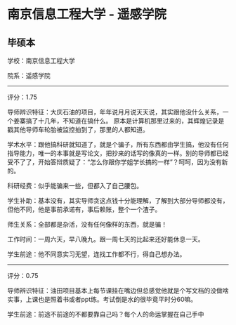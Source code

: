# 南京信息工程大学 - 遥感学院

## 毕硕本

学校：南京信息工程大学

院系：遥感学院

* * *

评分：1.75

导师辨识特征：大庆石油的项目，年年说月月说天天说，其实跟他没什么关系，一个姜寨搞了十几年，不知道在搞什么。
原本是计算机那里过来的，其辉煌记录是戳其他导师车轮胎被监控拍到了，那里的人都知道。

学术水平：跟他搞科研就知道了，就是个骗子，所有东西都由学生搞，他没有任何指导能力，唯一的本事就是写论文，把抄来的话写的像真的一样。别的导师都已经受不了了，开始答辩质疑了：“怎么你跟你学姐学长搞的一样”？呵呵，因为没有新的。

科研经费：似乎能骗来一些，但都入了自己腰包。

学生补助：基本没有，其实导师贪这点钱十分能理解，了解到大部分导师都没有，但他不同，他是事前承诺有，事后赖账，整个一个渣子。

师生关系：全部都是杂活，没有任何像样的东西，就是骗！

工作时间：一周六天，早八晚九。跟一周七天的比起来还好能休息一天。

学生前途：他不同意实习无望，连找工作都不行，得自己想办法。

* * *

评分：0.75

导师辨识特征：油田项目基本上每节课挂在嘴边但总感觉他就是个写文档的没做啥实事，上课也是照着书或者ppt练。考试倒是水的很毕竟平时分60嘛。

学生前途：前途不前途的不都要靠自己吗？每个人的命运掌握在自己手中